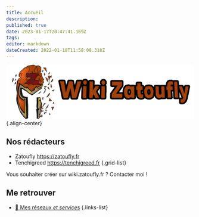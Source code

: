 ```yaml
---
title: Accueil
description: 
published: true
date: 2023-01-17T20:47:41.169Z
tags: 
editor: markdown
dateCreated: 2022-01-18T11:58:08.318Z
---
```


![wiki-banner.png](/wiki-banner.png){.align-center}


## Nos rédacteurs
 - Zatoufly https://zatoufly.fr
 - Tenchigreed https://tenchigreed.fr
 {.grid-list}

Vous souhaiter créer sur wiki.zatoufly.fr ? Contacter moi !

## Me retrouver
- [🔗 Mes réseaux *et services*](https://link.zatoufly.fr)
{.links-list}
<!---
## Mes autres sites
- [Zatoufly.fr *Mon site officiel*](https://zatoufly.fr)
- [FreshRSS *Les actualités tech*](https://news.zatoufly.fr)
{.links-list}
 
## Mes réseaux
- [📽️ Youtube *Des vidéos toutes les semaines*](https://www.youtube.com/c/Zatoufly)
- [🔴 Twitch *En direct pour du gaming*](https://twitch.tv/zatoufly)
- [👥 Discord *Rejoignez la communauté*](http://discord.zatoufly.fr)
- [🐤 Twitter *Quelques actualités*](https://twitter.com/zatoufly)
- [📷 Instagram *Des photos de techos*](https://www.instagram.com/zatoufly_)
- [💻 LinkedIn *Mon profil pro*](https://www.linkedin.com/in/taunay-jeremy)
{.links-list}
 
## Me soutenir
- [💲Paypal *Merci de me soutenir dans mes projets*](https://www.paypal.com/paypalme/zatoufly?locale.x=fr_FR)
{.links-list}
-->